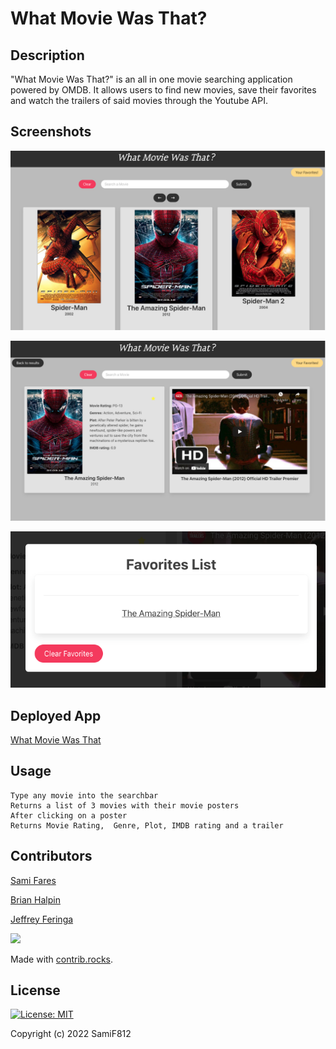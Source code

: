 # What Movie Was That?

## Description
"What Movie Was That?" is an all in one movie searching application powered by OMDB. It allows users to find new movies, save their favorites and watch the trailers of said movies through the Youtube API.

## Screenshots
![](./assets/images/Results.png)

![](./assets/images/Movie+Trailer.png)

![](./assets/images/Favorites.png)


## Deployed App
[What Movie Was That](https://samif812.github.io/What-Movie-Was-That-/)


## Usage


```
Type any movie into the searchbar
Returns a list of 3 movies with their movie posters
After clicking on a poster
Returns Movie Rating,  Genre, Plot, IMDB rating and a trailer
```

## Contributors

[Sami Fares](https://github.com/SamiF812)

[Brian Halpin](https://github.com/bthalpin)

[Jeffrey Feringa](https://github.com/jeffreyferinga)




<a href="https://github.com/SamiF812/What-Movie-Was-That-/graphs/contributors">
  <img src="https://contrib.rocks/image?repo=SamiF812/What-Movie-Was-That-" />
</a>

Made with [contrib.rocks](https://contrib.rocks).



## License

[![License: MIT](https://img.shields.io/badge/License-MIT-yellow.svg)](https://opensource.org/licenses/MIT)

Copyright (c) 2022 SamiF812

